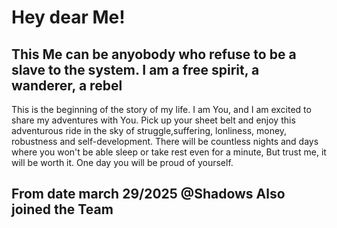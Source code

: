 # Hey dear Me!

## This Me can be anyobody who refuse to be a slave to the system.  I am a free spirit, a wanderer, a rebel

This is the beginning of the story of my life. I am You, and I am excited to share my adventures with You. 
Pick up your sheet belt and enjoy this adventurous ride in the sky of struggle,suffering, lonliness, money, robustness and self-development.
There will be countless nights and days where you won't be able sleep or take rest even for a minute, But trust me, it will be worth it.
One day you will be proud of yourself.

## From date march 29/2025 @Shadows Also joined the Team


